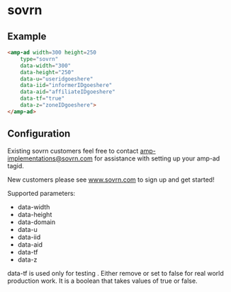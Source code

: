 <!---
Copyright 2016 The AMP HTML Authors. All Rights Reserved.

Licensed under the Apache License, Version 2.0 (the "License");
you may not use this file except in compliance with the License.
You may obtain a copy of the License at

      http://www.apache.org/licenses/LICENSE-2.0

Unless required by applicable law or agreed to in writing, software
distributed under the License is distributed on an "AS-IS" BASIS,
WITHOUT WARRANTIES OR CONDITIONS OF ANY KIND, either express or implied.
See the License for the specific language governing permissions and
limitations under the License.

*********
* Existing sovrn customers feel free to contact amp-implementations@sovrn.com for assistance with setting up your amp-ad tag.
* New customers please see www.sovrn.com to sign up and get started!
*********

-->

# sovrn

## Example

```html
<amp-ad width=300 height=250
    type="sovrn"
    data-width="300"
    data-height="250"
    data-u="useridgoeshere"
    data-iid="informerIDgoeshere"
    data-aid="affiliateIDgoeshere"
    data-tf="true"
    data-z="zoneIDgoeshere">
</amp-ad>
```

## Configuration

Existing sovrn customers feel free to contact amp-implementations@sovrn.com for assistance with setting up your amp-ad tagid.

New customers please see www.sovrn.com to sign up and get started!

Supported parameters:

- data-width
- data-height
- data-domain
- data-u
- data-iid
- data-aid
- data-tf
- data-z

data-tf is used only for testing . Either remove or set to false for real world production work. It is a boolean that takes values of true or false.
